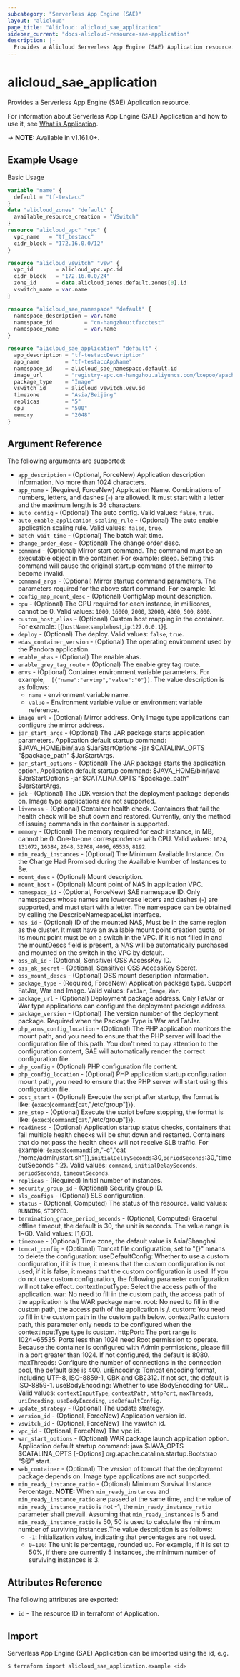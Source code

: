```yaml
---
subcategory: "Serverless App Engine (SAE)"
layout: "alicloud"
page_title: "Alicloud: alicloud_sae_application"
sidebar_current: "docs-alicloud-resource-sae-application"
description: |-
  Provides a Alicloud Serverless App Engine (SAE) Application resource.
---
```


# alicloud\_sae\_application

Provides a Serverless App Engine (SAE) Application resource.

For information about Serverless App Engine (SAE) Application and how to use it, see [What is Application](https://help.aliyun.com/document_detail/97792.html).

-> **NOTE:** Available in v1.161.0+.

## Example Usage

Basic Usage

```terraform
variable "name" {
  default = "tf-testacc"
}
data "alicloud_zones" "default" {
  available_resource_creation = "VSwitch"
}
resource "alicloud_vpc" "vpc" {
  vpc_name   = "tf_testacc"
  cidr_block = "172.16.0.0/12"
}

resource "alicloud_vswitch" "vsw" {
  vpc_id       = alicloud_vpc.vpc.id
  cidr_block   = "172.16.0.0/24"
  zone_id      = data.alicloud_zones.default.zones[0].id
  vswitch_name = var.name
}

resource "alicloud_sae_namespace" "default" {
  namespace_description = var.name
  namespace_id          = "cn-hangzhou:tfacctest"
  namespace_name        = var.name
}

resource "alicloud_sae_application" "default" {
  app_description = "tf-testaccDescription"
  app_name        = "tf-testaccAppName"
  namespace_id    = alicloud_sae_namespace.default.id
  image_url       = "registry-vpc.cn-hangzhou.aliyuncs.com/lxepoo/apache-php5"
  package_type    = "Image"
  vswitch_id      = alicloud_vswitch.vsw.id
  timezone        = "Asia/Beijing"
  replicas        = "5"
  cpu             = "500"
  memory          = "2048"
}
```

## Argument Reference

The following arguments are supported:

* `app_description` - (Optional, ForceNew) Application description information. No more than 1024 characters.
* `app_name` - (Required, ForceNew) Application Name. Combinations of numbers, letters, and dashes (-) are allowed. It must start with a letter and the maximum length is 36 characters.
* `auto_config` - (Optional) The auto config. Valid values: `false`, `true`.
* `auto_enable_application_scaling_rule` - (Optional) The auto enable application scaling rule. Valid values: `false`, `true`.
* `batch_wait_time` - (Optional) The batch wait time.
* `change_order_desc` - (Optional) The change order desc.
* `command` - (Optional) Mirror start command. The command must be an executable object in the container. For example: sleep. Setting this command will cause the original startup command of the mirror to become invalid.
* `command_args` - (Optional) Mirror startup command parameters. The parameters required for the above start command. For example: 1d.
* `config_map_mount_desc` - (Optional) ConfigMap mount description.
* `cpu` - (Optional) The CPU required for each instance, in millicores, cannot be 0. Valid values: `1000`, `16000`, `2000`, `32000`, `4000`, `500`, `8000`.
* `custom_host_alias` - (Optional) Custom host mapping in the container. For example: [{`hostName`:`samplehost`,`ip`:`127.0.0.1`}].
* `deploy` - (Optional) The deploy. Valid values: `false`, `true`.
* `edas_container_version` - (Optional) The operating environment used by the Pandora application.
* `enable_ahas` - (Optional) The enable ahas.
* `enable_grey_tag_route` - (Optional) The enable grey tag route.
* `envs` - (Optional) Container environment variable parameters. For example,`	[{"name":"envtmp","value":"0"}]`. The value description is as follows: 
  * `name` - environment variable name.
  * `value` - Environment variable value or environment variable reference.
* `image_url` - (Optional) Mirror address. Only Image type applications can configure the mirror address.
* `jar_start_args` - (Optional) The JAR package starts application parameters. Application default startup command: $JAVA_HOME/bin/java $JarStartOptions -jar $CATALINA_OPTS "$package_path" $JarStartArgs.
* `jar_start_options` - (Optional) The JAR package starts the application option. Application default startup command: $JAVA_HOME/bin/java $JarStartOptions -jar $CATALINA_OPTS "$package_path" $JarStartArgs.
* `jdk` - (Optional) The JDK version that the deployment package depends on. Image type applications are not supported.
* `liveness` - (Optional) Container health check. Containers that fail the health check will be shut down and restored. Currently, only the method of issuing commands in the container is supported.
* `memory` - (Optional) The memory required for each instance, in MB, cannot be 0. One-to-one correspondence with CPU. Valid values: `1024`, `131072`, `16384`, `2048`, `32768`, `4096`, `65536`, `8192`.
* `min_ready_instances` - (Optional) The Minimum Available Instance. On the Change Had Promised during the Available Number of Instances to Be.
* `mount_desc` - (Optional) Mount description.
* `mount_host` - (Optional) Mount point of NAS in application VPC.
* `namespace_id` - (Optional, ForceNew) SAE namespace ID. Only namespaces whose names are lowercase letters and dashes (-) are supported, and must start with a letter. The namespace can be obtained by calling the DescribeNamespaceList interface.
* `nas_id` - (Optional) ID of the mounted NAS, Must be in the same region as the cluster. It must have an available mount point creation quota, or its mount point must be on a switch in the VPC. If it is not filled in and the mountDescs field is present, a NAS will be automatically purchased and mounted on the switch in the VPC by default.
* `oss_ak_id` - (Optional, Sensitive) OSS AccessKey ID.
* `oss_ak_secret` - (Optional, Sensitive) OSS  AccessKey Secret.
* `oss_mount_descs` - (Optional) OSS mount description information.
* `package_type` - (Required, ForceNew) Application package type. Support FatJar, War and Image. Valid values: `FatJar`, `Image`, `War`.
* `package_url` - (Optional) Deployment package address. Only FatJar or War type applications can configure the deployment package address.
* `package_version` - (Optional) The version number of the deployment package. Required when the Package Type is War and FatJar.
* `php_arms_config_location` - (Optional) The PHP application monitors the mount path, and you need to ensure that the PHP server will load the configuration file of this path. You don't need to pay attention to the configuration content, SAE will automatically render the correct configuration file.
* `php_config` - (Optional) PHP configuration file content.
* `php_config_location` - (Optional) PHP application startup configuration mount path, you need to ensure that the PHP server will start using this configuration file.
* `post_start` - (Optional) Execute the script after startup, the format is like: {`exec`:{`command`:[`cat`,"/etc/group"]}}.
* `pre_stop` - (Optional) Execute the script before stopping, the format is like: {`exec`:{`command`:[`cat`,"/etc/group"]}}.
* `readiness` - (Optional) Application startup status checks, containers that fail multiple health checks will be shut down and restarted. Containers that do not pass the health check will not receive SLB traffic. For example: {`exec`:{`command`:[`sh`,"-c","cat /home/admin/start.sh"]},`initialDelaySeconds`:30,`periodSeconds`:30,"timeoutSeconds ":2}. Valid values: `command`, `initialDelaySeconds`, `periodSeconds`, `timeoutSeconds`.
* `replicas` - (Required) Initial number of instances.
* `security_group_id` - (Optional) Security group ID.
* `sls_configs` - (Optional) SLS  configuration.
* `status` - (Optional, Computed) The status of the resource. Valid values: `RUNNING`, `STOPPED`.
* `termination_grace_period_seconds` - (Optional, Computed) Graceful offline timeout, the default is 30, the unit is seconds. The value range is 1~60. Valid values: [1,60].
* `timezone` - (Optional) Time zone, the default value is Asia/Shanghai.
* `tomcat_config` - (Optional) Tomcat file configuration, set to "{}" means to delete the configuration:  useDefaultConfig: Whether to use a custom configuration, if it is true, it means that the custom configuration is not used; if it is false, it means that the custom configuration is used. If you do not use custom configuration, the following parameter configuration will not take effect.  contextInputType: Select the access path of the application.  war: No need to fill in the custom path, the access path of the application is the WAR package name. root: No need to fill in the custom path, the access path of the application is /. custom: You need to fill in the custom path in the custom path below. contextPath: custom path, this parameter only needs to be configured when the contextInputType type is custom.  httpPort: The port range is 1024~65535. Ports less than 1024 need Root permission to operate. Because the container is configured with Admin permissions, please fill in a port greater than 1024. If not configured, the default is 8080. maxThreads: Configure the number of connections in the connection pool, the default size is 400. uriEncoding: Tomcat encoding format, including UTF-8, ISO-8859-1, GBK and GB2312. If not set, the default is ISO-8859-1. useBodyEncoding: Whether to use BodyEncoding for URL. Valid values: `contextInputType`, `contextPath`, `httpPort`, `maxThreads`, `uriEncoding`, `useBodyEncoding`, `useDefaultConfig`.
* `update_strategy` - (Optional) The update strategy.
* `version_id` - (Optional, ForceNew) Application version id.
* `vswitch_id` - (Optional, ForceNew) The vswitch id.
* `vpc_id` - (Optional, ForceNew) The vpc id.
* `war_start_options` - (Optional) WAR package launch application option. Application default startup command: java $JAVA_OPTS $CATALINA_OPTS [-Options] org.apache.catalina.startup.Bootstrap "$@" start.
* `web_container` - (Optional) The version of tomcat that the deployment package depends on. Image type applications are not supported.
* `min_ready_instance_ratio` - (Optional) Minimum Survival Instance Percentage. **NOTE:** When `min_ready_instances` and `min_ready_instance_ratio` are passed at the same time, and the value of `min_ready_instance_ratio` is not -1, the `min_ready_instance_ratio` parameter shall prevail. Assuming that `min_ready_instances` is 5 and `min_ready_instance_ratio` is 50, 50 is used to calculate the minimum number of surviving instances.The value description is as follows: 
  * `-1`: Initialization value, indicating that percentages are not used.
  * `0~100`: The unit is percentage, rounded up. For example, if it is set to 50%, if there are currently 5 instances, the minimum number of surviving instances is 3.

## Attributes Reference

The following attributes are exported:

* `id` - The resource ID in terraform of Application.

## Import

Serverless App Engine (SAE) Application can be imported using the id, e.g.

```
$ terraform import alicloud_sae_application.example <id>
```
